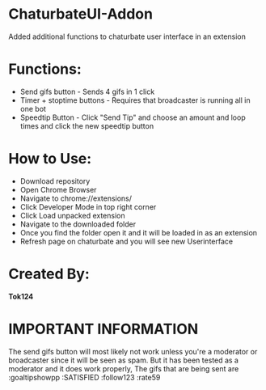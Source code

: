 # ChaturbateUI-Addon
Added additional functions to chaturbate user interface in an extension
<h1>Functions:</h1>
<ul>
  <li>Send gifs button - Sends 4 gifs in 1 click</li>
  <li>Timer + stoptime buttons - Requires that broadcaster is running all in one bot</li>
  <li>Speedtip Button - Click "Send Tip" and choose an amount and loop times and click the new speedtip button</li>
</ul>
<h1>How to Use:</h1>
<ul>
  <li>Download repository</li>
  <li>Open Chrome Browser</li>
  <li>Navigate to chrome://extensions/</li>
  <li>Click Developer Mode in top right corner</li>
  <li>Click Load unpacked extension</li>
  <li>Navigate to the downloaded folder</li>
  <li>Once you find the folder open it and it will be loaded in as an extension</li>
  <li>Refresh page on chaturbate and you will see new Userinterface</li>
</ul>
<h1>Created By:</h1>
<b>Tok124</b>
<h1>IMPORTANT INFORMATION</h1>
The send gifs button will most likely not work unless you're a moderator or broadcaster since it will be seen as spam. But it has been tested as a moderator and it does work properly, 
The gifs that are being sent are :goaltipshowpp :SATISFIED :follow123 :rate59
